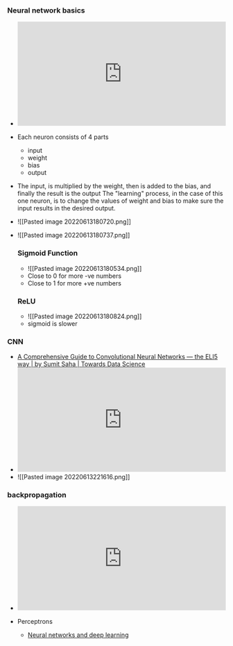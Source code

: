 ### Neural network basics 
-	<iframe width="480" height="240" src="https://www.youtube.com/embed/aircAruvnKk?list=PLZHQObOWTQDNU6R1_67000Dx_ZCJB-3pi" title="YouTube video player" frameborder="0" allow="accelerometer; autoplay; clipboard-write; encrypted-media; gyroscope; picture-in-picture" allowfullscreen></iframe>
-	Each neuron consists of 4 parts 
	-	input 
	-	weight 
	-	bias 
	-	output 
-	The input, is multiplied by the weight, then is added to the bias, and finally the result is the output The "learning" process, in the case of this one neuron, is to change the values of weight and bias to make sure the input results in the desired output. 
-	![[Pasted image 20220613180720.png]]
-	![[Pasted image 20220613180737.png]]

	### Sigmoid Function 
	- ![[Pasted image 20220613180534.png]]
	- Close to 0 for more -ve numbers
	- Close to 1 for more +ve numbers

	### ReLU 
	- ![[Pasted image 20220613180824.png]]
	- sigmoid is slower 

### CNN 
- [A Comprehensive Guide to Convolutional Neural Networks — the ELI5 way | by Sumit Saha | Towards Data Science](https://towardsdatascience.com/a-comprehensive-guide-to-convolutional-neural-networks-the-eli5-way-3bd2b1164a53)
- <iframe width="480" height="240" src="https://www.youtube.com/embed/FmpDIaiMIeA" title="YouTube video player" frameborder="0" allow="accelerometer; autoplay; clipboard-write; encrypted-media; gyroscope; picture-in-picture" allowfullscreen></iframe>
- ![[Pasted image 20220613221616.png]]

###  backpropagation
- <iframe width="480" height="240" src="https://www.youtube.com/embed/Ilg3gGewQ5U?list=PLZHQObOWTQDNU6R1_67000Dx_ZCJB-3pi" title="What is backpropagation really doing? | Chapter 3, Deep learning" frameborder="0" allow="accelerometer; autoplay; clipboard-write; encrypted-media; gyroscope; picture-in-picture" allowfullscreen></iframe>

- Perceptrons
	- [Neural networks and deep learning](http://neuralnetworksanddeeplearning.com/chap1.html#perceptrons)